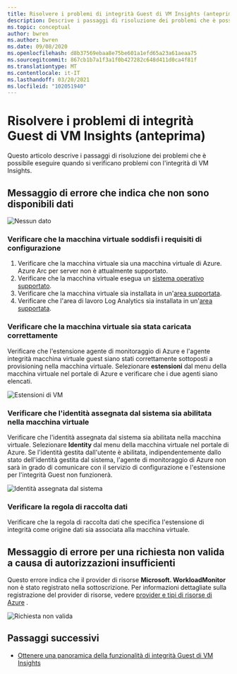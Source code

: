 ```yaml
---
title: Risolvere i problemi di integrità Guest di VM Insights (anteprima)
description: Descrive i passaggi di risoluzione dei problemi che è possibile eseguire quando si verificano problemi con l'integrità di VM Insights.
ms.topic: conceptual
author: bwren
ms.author: bwren
ms.date: 09/08/2020
ms.openlocfilehash: d8b37569ebaa8e75be601a1efd65a23a61aeaa75
ms.sourcegitcommit: 867cb1b7a1f3a1f0b427282c648d411d0ca4f81f
ms.translationtype: MT
ms.contentlocale: it-IT
ms.lasthandoff: 03/20/2021
ms.locfileid: "102051940"
---
```

# <a name="troubleshoot-vm-insights-guest-health-preview"></a>Risolvere i problemi di integrità Guest di VM Insights (anteprima)
Questo articolo descrive i passaggi di risoluzione dei problemi che è possibile eseguire quando si verificano problemi con l'integrità di VM Insights.

## <a name="error-message-that-no-data-is-available"></a>Messaggio di errore che indica che non sono disponibili dati 

![Nessun dato](media/vminsights-health-troubleshoot/no-data.png)


### <a name="verify-that-the-virtual-machine-meets-configuration-requirements"></a>Verificare che la macchina virtuale soddisfi i requisiti di configurazione

1. Verificare che la macchina virtuale sia una macchina virtuale di Azure. Azure Arc per server non è attualmente supportato.
2. Verificare che la macchina virtuale esegua un [sistema operativo supportato](vminsights-health-enable.md?current-limitations.md).
3. Verificare che la macchina virtuale sia installata in un'[area supportata](vminsights-health-enable.md?current-limitations.md).
4. Verificare che l'area di lavoro Log Analytics sia installata in un'[area supportata](vminsights-health-enable.md?current-limitations.md).

### <a name="verify-that-the-vm-is-properly-onboarded"></a>Verificare che la macchina virtuale sia stata caricata correttamente
Verificare che l'estensione agente di monitoraggio di Azure e l'agente integrità macchina virtuale guest siano stati correttamente sottoposti a provisioning nella macchina virtuale. Selezionare **estensioni** dal menu della macchina virtuale nel portale di Azure e verificare che i due agenti siano elencati.

![Estensioni di VM](media/vminsights-health-troubleshoot/extensions.png)

### <a name="verify-the-system-assigned-identity-is-enabled-on-the-virtual-machine"></a>Verificare che l'identità assegnata dal sistema sia abilitata nella macchina virtuale
Verificare che l'identità assegnata dal sistema sia abilitata nella macchina virtuale. Selezionare **Identity** dal menu della macchina virtuale nel portale di Azure. Se l'identità gestita dall'utente è abilitata, indipendentemente dallo stato dell'identità gestita dal sistema, l'agente di monitoraggio di Azure non sarà in grado di comunicare con il servizio di configurazione e l'estensione per l'integrità Guest non funzionerà.

![Identità assegnata dal sistema](media/vminsights-health-troubleshoot/system-identity.png)

### <a name="verify-data-collection-rule"></a>Verificare la regola di raccolta dati
Verificare che la regola di raccolta dati che specifica l'estensione di integrità come origine dati sia associata alla macchina virtuale.

## <a name="error-message-for-bad-request-due-to-insufficient-permissions"></a>Messaggio di errore per una richiesta non valida a causa di autorizzazioni insufficienti
Questo errore indica che il provider di risorse **Microsoft. WorkloadMonitor** non è stato registrato nella sottoscrizione. Per informazioni dettagliate sulla registrazione del provider di risorse, vedere [provider e tipi di risorse di Azure](../../azure-resource-manager/management/resource-providers-and-types.md#register-resource-provider) . 

![Richiesta non valida](media/vminsights-health-troubleshoot/bad-request.png)

## <a name="next-steps"></a>Passaggi successivi

- [Ottenere una panoramica della funzionalità di integrità Guest di VM Insights](vminsights-health-overview.md)
